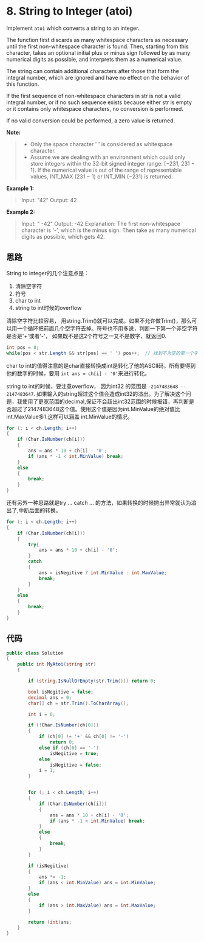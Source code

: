 # 8. String to Integer (atoi)

Implement `atoi` which converts a string to an integer.

The function first discards as many whitespace characters as necessary until the first non-whitespace character is found. Then, starting from this character, takes an optional initial plus or minus sign followed by as many numerical digits as possible, and interprets them as a numerical value.

The string can contain additional characters after those that form the integral number, which are ignored and have no effect on the behavior of this function.

If the first sequence of non-whitespace characters in str is not a valid integral number, or if no such sequence exists because either str is empty or it contains only whitespace characters, no conversion is performed.

If no valid conversion could be performed, a zero value is returned.

**Note:**

> * Only the space character ' ' is considered as whitespace character.
> * Assume we are dealing with an environment which could only store integers within the 32-bit signed integer range: [−231,  231 − 1]. If the numerical value is out of the range of representable values, INT_MAX (231 − 1) or INT_MIN (−231) is returned.

**Example 1:**

> Input: "42"
> Output: 42

**Example 2:**

> Input: "   -42"
> Output: -42
> Explanation: The first non-whitespace character is '-', which is the minus sign.
> Then take as many numerical digits as possible, which gets 42.

## 思路

String to integer的几个注意点是：

1. 清除空字符
2. 符号
3. char to int
4. string to int时候的overflow

清除空字符比较容易， 用string.Trim()就可以完成。如果不允许做Trim()，那么可以用一个循环把前面几个空字符去掉。符号也不用多说，判断一下第一个非空字符是否是'+'或者'-'， 如果既不是这2个符号之一又不是数字，就返回0.

```csharp
int pos = 0;
while(pos < str.Length && str[pos] == ' ') pos++;  // 找到不为空的第一个字符串
```

char to int的值得注意的是char直接转换成int是转化了他的ASCII码，所有要得到他的数字的时候，要用 `int ans = ch[i] - '0'`来进行转化。

string to int的时候，要注意overflow， 因为int32 的范围是 `-2147483648 -- 2147483647`. 如果输入的string超过这个值会造成int32的溢出。为了解决这个问题，我使用了更宽范围的decimal,保证不会超出int32范围的时候报错，再判断是否超过了2147483648这个值。使用这个值是因为int.MinValue的绝对值比int.MaxValue多1.这样可以涵盖 int.MinValue的情况。

```csharp
for (; i < ch.Length; i++)
{
    if (Char.IsNumber(ch[i]))
    {
        ans = ans * 10 + ch[i] - '0';
        if (ans * -1 < int.MinValue) break;
    }
    else
    {
        break;
    }
}
```

还有另外一种思路就是try ... catch ... 的方法，如果转换的时候抛出异常就认为溢出了,中断后面的转换。

```csharp
for (; i < ch.Length; i++)
{
    if (Char.IsNumber(ch[i]))
    {
        try{
            ans = ans * 10 + ch[i] - '0';
        }
        catch
        {
            ans = isNegitive ? int.MinValue : int.MaxValue;
            break;
        }
    }
    else
    {
        break;
    }
}
```

## 代码

```csharp
public class Solution
{
    public int MyAtoi(string str)
    {

        if (string.IsNullOrEmpty(str.Trim())) return 0;

        bool isNegitive = false;
        decimal ans = 0;
        char[] ch = str.Trim().ToCharArray();

        int i = 0;

        if (!Char.IsNumber(ch[0]))
        {
            if (ch[0] != '+' && ch[0] != '-')
                return 0;
            else if (ch[0] == '-')
                isNegitive = true;
            else
                isNegitive = false;
            i = 1;
        }


        for (; i < ch.Length; i++)
        {
            if (Char.IsNumber(ch[i]))
            {
                ans = ans * 10 + ch[i] - '0';
                if (ans * -1 < int.MinValue) break;
            }
            else
            {
                break;
            }
        }

        if (isNegitive)
        {
            ans *= -1;
            if (ans < int.MinValue) ans = int.MinValue;
        }
        else
        {
            if (ans > int.MaxValue) ans = int.MaxValue;
        }

        return (int)ans;
    }
}
```
